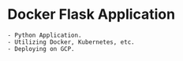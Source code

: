 # Docker Flask Application
    - Python Application.
    - Utilizing Docker, Kubernetes, etc.
    - Deploying on GCP.

